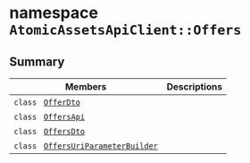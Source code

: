 # namespace `AtomicAssetsApiClient::Offers` 

## Summary

 Members                                | Descriptions                                
----------------------------------------|---------------------------------------------
`class ` [`OfferDto`](.github/workflows/documentation/md/AtomicAssetsApiClient--Offers--OfferDto.md#class_atomic_assets_api_client_1_1_offers_1_1_offer_dto) | 
`class ` [`OffersApi`](.github/workflows/documentation/md/AtomicAssetsApiClient--Offers--OffersApi.md#class_atomic_assets_api_client_1_1_offers_1_1_offers_api) | 
`class ` [`OffersDto`](.github/workflows/documentation/md/AtomicAssetsApiClient--Offers--OffersDto.md#class_atomic_assets_api_client_1_1_offers_1_1_offers_dto) | 
`class ` [`OffersUriParameterBuilder`](.github/workflows/documentation/md/AtomicAssetsApiClient--Offers--OffersUriParameterBuilder.md#class_atomic_assets_api_client_1_1_offers_1_1_offers_uri_parameter_builder) | 

